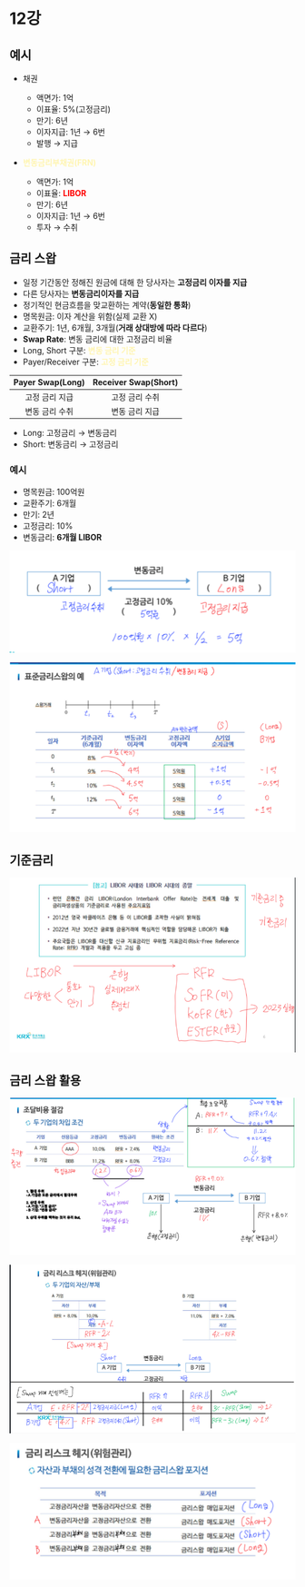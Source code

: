 # 12강

## 예시

- 채권
    + 액면가: 1억
    + 이표율: 5%(고정금리)
    + 만기: 6년
    + 이자지급: 1년 → 6번
    + 발행 → 지급

- <span style="color:#fff5b1">**변동금리부채권(FRN)**</span>
    + 액면가: 1억
    + 이표율: <span style="color:red">**LIBOR**</span>
    + 만기: 6년
    + 이자지급: 1년 → 6번
    + 투자 → 수취


## 금리 스왑
- 일정 기간동안 정해진 원금에 대해 한 당사자는 **고정금리 이자를 지급**
- 다른 당사자는 **변동금리이자를 지급**
- 정기적인 현금흐름을 맞교환하는 계약(**동일한 통화**)
- 명목원금: 이자 계산을 위함(실제 교환 X)
- 교환주기: 1년, 6개월, 3개월(**거래 상대방에 따라 다르다**)
- **Swap Rate**: 변동 금리에 대한 고정금리 비율
- Long, Short 구분: <span style="color:#fff5b1">**변동 금리 기준**</span>
- Payer/Receiver 구분: <span style="color:#fff5b1">**고정 금리 기준**</span>

| Payer Swap(Long) | Receiver Swap(Short) |
|:----------------:|:--------------------:|
| 고정 금리 지급     | 고정 금리 수취         |
| 변동 금리 수취     | 변동 금리 지급         |

- Long: 고정금리 → 변동금리
- Short: 변동금리 → 고정금리

### 예시
- 명목원금: 100억원
- 교환주기: 6개월
- 만기: 2년
- 고정금리: 10%
- 변동금리: **6개월 LIBOR**

![alt text](../img/12_표준금리스왑.png)

![alt text](../img/12_표준금리스왑_2.png)

## 기준금리

![alt text](../img/12_기준금리_설명.png)

## 금리 스왑 활용

![alt text](../img/12_조달비용_절감.png)

![alt text](../img/12_금리_리스크_헤지.png)

![alt text](../img/12_금리_리스크_헤지_2.png)